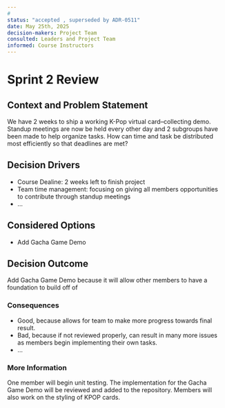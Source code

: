 ```yaml
---
# 
status: "accepted , superseded by ADR-0511"
date: May 25th, 2025
decision-makers: Project Team 
consulted: Leaders and Project Team
informed: Course Instructors
---
```


# Sprint 2 Review

## Context and Problem Statement

We have 2 weeks to ship a working K-Pop virtual card–collecting demo. Standup meetings are now be held every other day and 2 subgroups have been made to help organize tasks. How can time and task be distributed most efficiently so that deadlines are met? 

<!-- This is an optional element. Feel free to remove. -->
## Decision Drivers

* Course Dealine: 2 weeks left to finish project 
* Team time management: focusing on giving all members opportunities to contribute through standup meetings
* … <!-- numbers of drivers can vary -->

## Considered Options

* Add Gacha Game Demo

## Decision Outcome

Add Gacha Game Demo because it will allow other members to have a foundation to build off of
<!-- This is an optional element. Feel free to remove. -->
### Consequences

* Good, because allows for team to make more progress towards final result.
* Bad, because if not reviewed properly, can result in many more issues as members begin implementing their own tasks.
* … <!-- numbers of consequences can vary -->

### More Information
One member will begin unit testing. The implementation for the Gacha Game Demo will be reviewed and added to the repository. Members will also work on the styling of KPOP cards. 

